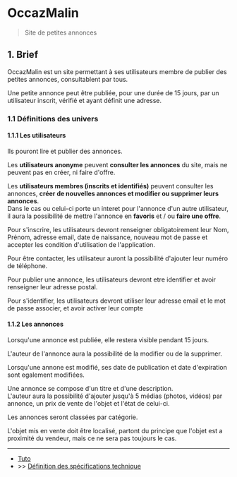 # OccazMalin
> Site de petites annonces

## 1. Brief

OccazMalin est un site permettant à ses utilisateurs membre de publier des petites annonces, consultablent par tous.

Une petite annonce peut être publiée, pour une durée de 15 jours, par un utilisateur inscrit, vérifié et ayant définit une adresse.



### 1.1 Définitions des univers

#### 1.1.1 Les utilisateurs

Ils pouront lire et publier des annonces.

Les **utilisateurs anonyme** peuvent **consulter les annonces** du site, mais ne peuvent pas en créer, ni faire d'offre.

Les **utilisateurs membres (inscrits et identifiés)** peuvent consulter les annonces, **créer de nouvelles annonces et modifier ou supprimer leurs annonces**.  
Dans le cas ou celui-ci porte un interet pour l'annonce d'un autre utilisateur, il aura la possibilité de mettre l'annonce en **favoris** et / ou **faire une offre**.

Pour s'inscrire, les utilisateurs devront renseigner obligatoirement leur Nom, Prénom, adresse email, date de naissance, nouveau mot de passe et accepter les condition d'utilisation de l'application.

Pour être contacter, les utilisateur auront la possibilité d'ajouter leur numéro de téléphone.

Pour publier une annonce, les utilisateurs devront etre identifier et avoir renseigner leur adresse postal.

Pour s'identifier, les utilisateurs devront utiliser leur adresse email et le mot de passe associer, et avoir activer leur compte


#### 1.1.2 Les annonces

Lorsqu'une annonce est publiée, elle restera visible pendant 15 jours.

L'auteur de l'annonce aura la possibilité de la modifier ou de la supprimer.

Lorsqu'une annone est modifié, ses date de publication et date d'expiration sont egalement modifiées.

Une annonce se compose d'un titre et d'une description.  
L'auteur aura la possibilité d'ajouter jusqu'à 5 médias (photos, vidéos) par annonce, un prix de vente de l'objet et l'état de celui-ci.

Les annonces seront classées par catégorie.

L'objet mis en vente doit être localisé, partont du principe que l'objet est a proximité du vendeur, mais ce ne sera pas toujours le cas.



<hr>

- [Tuto](./README.md)
- \>> [Définition des spécifications technique](./02-definition-des-specifications-technique.md)